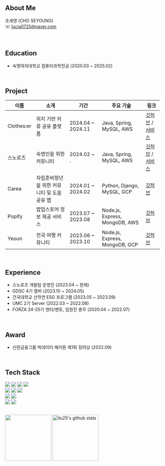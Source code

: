 ## About Me
조세영 (CHO SEYOUNG)  
✉️ lucia0725@naver.com

<br>

## Education
- 숙명여자대학교 컴퓨터과학전공 (2020.03 ~ 2025.02)

<br>

## Project
|이름|소개|기간|주요 기술|링크|  
|---|-----|---|---|--|
|Clothes:er|위치 기반 의류 공유 플랫폼|2024.04 ~ 2024.11|Java, Spring, MySQL, AWS|[깃허브](https://github.com/Clothes-er/Clothes-er_BE) / [서비스](https://www.clotheser.co.kr/)|
|스노로즈|숙명인을 위한 커뮤니티|2024.02 ~ .|Java, Spring, MySQL, AWS|[깃허브](https://github.com/snorose) / [서비스](https://snorose.com/)|
|Carea|자립준비청년을 위한 커뮤니티 및 도움 공유 앱|2024.01 ~ 2024.02|Python, Django, MySQL, GCP|[깃허브](https://github.com/Clothes-er/Clothes-er_BE)|
|Popify|팝업스토어 정보 제공 서비스|2023.07 ~ 2023.08|Node.js, Express, MongoDB, AWS|[깃허브](https://github.com/OFFICIAL-POPIFY/server)|
|Yeoun|전국 여행 커뮤니티|2023.06 ~ 2023.10|Node.js, Express, MongoDB, GCP|[깃허브](https://github.com/YE0UN/yeoun-server)|

<br>

## Experience
- 스노로즈 개발팀 운영진 (2023.04 ~ 현재)
- GDSC 4기 멤버 (2023.10 ~ 2024.05)
- 건국대학교 산학연 ESG 프로그램 (2023.05 ~ 2023.09)
- UMC 2기 Server (2022.03 ~ 2022.08)
- FORZA 24-25기 멘티/멘토, 임원진 총무 (2020.04 ~ 2022.07)

<br>

## Award
- 신한금융그룹 빅데이터 해커톤 제1회 장려상 (2022.09)

<br>

## Tech Stack
<div style="margin: ; text-align: left;" "text-align: left;">
  <img src="https://img.shields.io/badge/Java-007396?style=for-the-badge&logo=Java&logoColor=white">
  <img src="https://img.shields.io/badge/Python-3776AB?style=for-the-badge&logo=Python&logoColor=white">
  <img src="https://img.shields.io/badge/Javascript-F7DF1E?style=for-the-badge&logo=Javascript&logoColor=white">
  <img src="https://img.shields.io/badge/Node.js-339933?style=for-the-badge&logo=Node.js&logoColor=white">
  <br>
  <img src="https://img.shields.io/badge/Spring-6DB33F?style=for-the-badge&logo=spring&logoColor=white">
  <img src="https://img.shields.io/badge/Django-092E20?style=for-the-badge&logo=Django&logoColor=white">
  <img src="https://img.shields.io/badge/Express-000000?style=for-the-badge&logo=Express&logoColor=white">
  <br>
  <img src="https://img.shields.io/badge/MySQL-4479A1?style=for-the-badge&logo=MySQL&logoColor=white">
  <img src="https://img.shields.io/badge/MongoDB-47A248?style=for-the-badge&logo=MongoDB&logoColor=white">
  <br>
  <img src="https://img.shields.io/badge/Amazon AWS-232F3E?style=for-the-badge&logo=Amazon AWS&logoColor=white">
  <img src="https://img.shields.io/badge/Google_Cloud-4285F4?style=for-the-badge&logo=google-cloud&logoColor=white">
</div>

<br>

<a href="https://github.com/ilu25"><img align="center" style="height:150px" src="https://github-readme-stats.vercel.app/api/top-langs/?username=ilu25&layout=compact" /></a>
<a href="https://github.com/ilu25"><img align="center" style="height:150px" src="https://github-readme-stats.vercel.app/api?username=ilu25&show_icons=true&include_all_commits=true" alt="ilu25's github stats" /></a>
